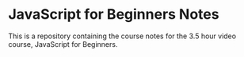 # JavaScript for Beginners Notes

This is a repository containing the course notes for the 3.5 hour video course, JavaScript for Beginners.





